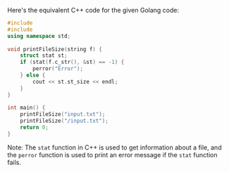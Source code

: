 Here's the equivalent C++ code for the given Golang code:
```c++
#include 
#include 
using namespace std;
 
void printFileSize(string f) {
    struct stat st;
    if (stat(f.c_str(), &st) == -1) {
        perror("Error");
    } else {
        cout << st.st_size << endl;
    }
}
 
int main() {
    printFileSize("input.txt");
    printFileSize("/input.txt");
    return 0;
}
```
Note: The `stat` function in C++ is used to get information about a file, and the `perror` function is used to print an error message if the `stat` function fails.

